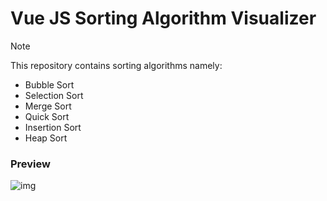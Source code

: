 # Vue JS Sorting Algorithm Visualizer

> [!NOTE]
> This repository contains sorting algorithms namely:
> - Bubble Sort
> - Selection Sort
> - Merge Sort
> - Quick Sort
> - Insertion Sort
> - Heap Sort

### Preview
![img](https://github.com/Ax1a/vue3-sorting-algorithm/assets/72881392/edda4dae-882e-46d0-8e13-d6f5c588cd07)

